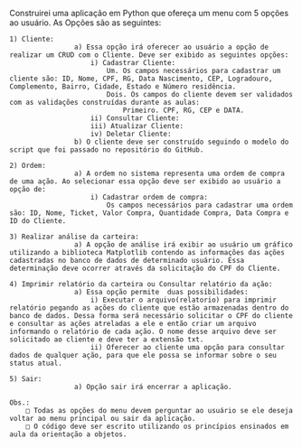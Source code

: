  Construirei uma aplicação em Python que ofereça um menu com 5 opções ao usuário. As Opções são as seguintes:
				
    1) Cliente:
					a) Essa opção irá oferecer ao usuário a opção de realizar um CRUD com o Cliente. Deve ser exibido as seguintes opções:
						i) Cadastrar Cliente:
							Um. Os campos necessários para cadastrar um cliente são: ID, Nome, CPF, RG, Data Nascimento, CEP, Logradouro, Complemento, Bairro, Cidade, Estado e Número residência.
							Dois. Os campos do cliente devem ser validados com as validações construídas durante as aulas:
								Primeiro. CPF, RG, CEP e DATA.
						ii) Consultar Cliente:
						iii) Atualizar Cliente:
						iv) Deletar Cliente:
					b) O cliente deve ser construído seguindo o modelo do script que foi passado no repositório do GitHub. 
				
    2) Ordem:
					a) A ordem no sistema representa uma ordem de compra de uma ação. Ao selecionar essa opção deve ser exibido ao usuário a opção de:
						i) Cadastrar ordem de compra:
							Os campos necessários para cadastrar uma ordem são: ID, Nome, Ticket, Valor Compra, Quantidade Compra, Data Compra e ID do Cliente.
				
    3) Realizar análise da carteira:
					a) A opção de análise irá exibir ao usuário um gráfico utilizando a biblioteca Matplotlib contendo as informações das ações cadastradas no banco de dados de determinado usuário. Essa determinação deve ocorrer através da solicitação do CPF do Cliente.
				
    4) Imprimir relatório da carteira ou Consultar relatório da ação:
					a) Essa opção permite  duas possibilidades:
						i) Executar o arquivo(relatorio) para imprimir relatório pegando as ações do cliente que estão armazenadas dentro do banco de dados. Dessa forma será necessário solicitar o CPF do cliente e consultar as ações atreladas a ele e então criar um arquivo informando o relatório de cada ação. O nome desse arquivo deve ser solicitado ao cliente e deve ter a extensão txt.
						ii) Oferecer ao cliente uma opção para consultar dados de qualquer ação, para que ele possa se informar sobre o seu status atual.
				
    5) Sair:
					a) Opção sair irá encerrar a aplicação.

	Obs.:
		□ Todas as opções do menu devem perguntar ao usuário se ele deseja voltar ao menu principal ou sair da aplicação.
		□ O código deve ser escrito utilizando os princípios ensinados em aula da orientação a objetos.
